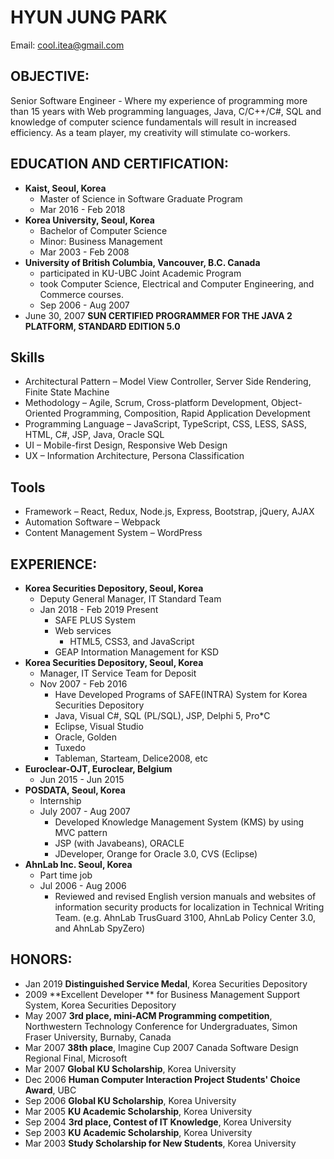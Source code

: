# HYUN JUNG PARK

Email: cool.itea@gmail.com

## OBJECTIVE:

Senior Software Engineer - Where my experience of programming more than 15 years with Web programming languages, Java, C/C++/C#, SQL and knowledge of computer science fundamentals will result in increased efficiency. As a team player, my creativity will stimulate co-workers.

## EDUCATION AND CERTIFICATION:

- **Kaist, Seoul, Korea**
  - Master of Science in Software Graduate Program
  - Mar 2016 - Feb 2018
- **Korea University, Seoul, Korea**
  - Bachelor of Computer Science
  - Minor: Business Management
  - Mar 2003 - Feb 2008
- **University of British Columbia, Vancouver, B.C. Canada**
  - participated in KU-UBC Joint Academic Program
  - took Computer Science, Electrical and Computer Engineering, and Commerce courses.
  - Sep 2006 - Aug 2007
- June 30, 2007 **SUN CERTIFIED PROGRAMMER FOR THE JAVA 2 PLATFORM, STANDARD EDITION 5.0**

## Skills

- Architectural Pattern – Model View Controller, Server Side Rendering, Finite State Machine
- Methodology – Agile, Scrum, Cross-platform Development, Object-Oriented Programming, Composition, Rapid Application Development
- Programming Language – JavaScript, TypeScript, CSS, LESS, SASS, HTML, C#, JSP, Java, Oracle SQL
- UI – Mobile-first Design, Responsive Web Design
- UX – Information Architecture, Persona Classification

## Tools

- Framework – React, Redux, Node.js, Express, Bootstrap, jQuery, AJAX
- Automation Software – Webpack
- Content Management System – WordPress

## EXPERIENCE:

- **Korea Securities Depository, Seoul, Korea**
  - Deputy General Manager, IT Standard Team
  - Jan 2018 - Feb 2019 Present
    - SAFE PLUS System
    - Web services
      - HTML5, CSS3, and JavaScript
    - GEAP Intormation Management for KSD
- **Korea Securities Depository, Seoul, Korea**
  - Manager, IT Service Team for Deposit
  - Nov 2007 - Feb 2016
    - Have Developed Programs of SAFE(INTRA) System for Korea Securities Depository
    - Java, Visual C#, SQL (PL/SQL), JSP, Delphi 5, Pro\*C
    - Eclipse, Visual Studio
    - Oracle, Golden
    - Tuxedo
    - Tableman, Starteam, Delice2008, etc
- **Euroclear-OJT, Euroclear, Belgium**
  - Jun 2015 - Jun 2015
- **POSDATA, Seoul, Korea**
  - Internship
  - July 2007 - Aug 2007
    - Developed Knowledge Management System (KMS) by using MVC pattern
    - JSP (with Javabeans), ORACLE
    - JDeveloper, Orange for Oracle 3.0, CVS (Eclipse)
- **AhnLab Inc. Seoul, Korea**
  - Part time job
  - Jul 2006 - Aug 2006
    - Reviewed and revised English version manuals and websites of information security products for localization in Technical Writing Team. (e.g. AhnLab TrusGuard 3100, AhnLab Policy Center 3.0, and AhnLab SpyZero)

## HONORS:

- Jan 2019 **Distinguished Service Medal**, Korea Securities Depository
- 2009 **Excellent Developer ** for Business Management Support System, Korea Securities Depository
- May 2007 **3rd place, mini-ACM Programming competition**, Northwestern Technology Conference for Undergraduates, Simon Fraser University, Burnaby, Canada
- Mar 2007 **38th place**, Imagine Cup 2007 Canada Software Design Regional Final, Microsoft
- Mar 2007 **Global KU Scholarship**, Korea University
- Dec 2006 **Human Computer Interaction Project Students' Choice Award**, UBC
- Sep 2006 **Global KU Scholarship**, Korea University
- Mar 2005 **KU Academic Scholarship**, Korea University
- Sep 2004 **3rd place, Contest of IT Knowledge**, Korea University
- Sep 2003 **KU Academic Scholarship**, Korea University
- Mar 2003 **Study Scholarship for New Students**, Korea University
